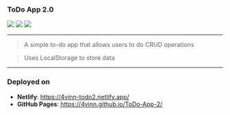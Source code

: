 ### ToDo App 2.0 
<img src="https://img.shields.io/badge/HTML-white?logo=html5&logoColor=red" /> <img src="https://img.shields.io/badge/CSS-white?logo=css3&logoColor=blue" />  <img src="https://img.shields.io/badge/JavaScript-white?logo=javascript&logoColor=yellow"/>

---

> A simple to-do app that allows users to do CRUD operations

> Uses LocalStorage to store data

---
### Deployed on
- <b>Netlify</b>: https://4vinn-todo2.netlify.app/ <br>
- <b>GitHub Pages</b>: https://4vinn.github.io/ToDo-App-2/<br>



